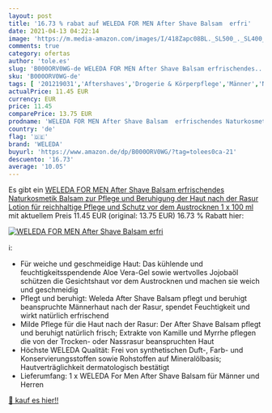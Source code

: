 ```yaml
---
layout: post
title: '16.73 % rabat auf WELEDA FOR MEN After Shave Balsam  erfri'
date: 2021-04-13 04:22:14
image: 'https://m.media-amazon.com/images/I/418Zapc08BL._SL500_._SL400_.jpg'
comments: true
category: ofertas
author: 'tole.es'
slug: 'B000ORV0WG-de WELEDA FOR MEN After Shave Balsam erfrischendes...'
sku: 'B000ORV0WG-de'
tags: [ '201219031','Aftershaves','Drogerie & Körperpflege','Männer','Nachbehandlungen','Naturkosmetik','Produkte','Rasur','Rasur & Enthaarung','weleda', ]
actualPrice: 11.45 EUR
currency: EUR
price: 11.45
comparePrice: 13.75 EUR
prodname: 'WELEDA FOR MEN After Shave Balsam  erfrischendes Naturkosmetik Balsam zur Pflege und Beruhigung der Haut nach der Rasur  Lotion für reichhaltige Pflege und Schutz vor dem Austrocknen  1 x 100 ml '
country: 'de'
flag: '🇩🇪'
brand: 'WELEDA'
buyurl: 'https://www.amazon.de/dp/B000ORV0WG/?tag=tolees0ca-21'
descuento: '16.73'
average: '10.05'
---
```


Es gibt ein [WELEDA FOR MEN After Shave Balsam  erfrischendes Naturkosmetik Balsam zur Pflege und Beruhigung der Haut nach der Rasur  Lotion für reichhaltige Pflege und Schutz vor dem Austrocknen  1 x 100 ml ](https://www.amazon.de/dp/B000ORV0WG/?tag=tolees0ca-21) mit aktuellem Preis 11.45 EUR (original: 13.75 EUR) 16.73 % Rabatt hier:

[![WELEDA FOR MEN After Shave Balsam  erfri](https://m.media-amazon.com/images/I/418Zapc08BL._SL500_._SL400_.jpg)](https://www.amazon.de/dp/B000ORV0WG/?tag=tolees0ca-21)

ℹ️:

- Für weiche und geschmeidige Haut: Das kühlende und feuchtigkeitsspendende Aloe Vera-Gel sowie wertvolles Jojobaöl schützen die Gesichtshaut vor dem Austrocknen und machen sie weich und geschmeidig
- Pflegt und beruhigt: Weleda After Shave Balsam pflegt und beruhigt beanspruchte Männerhaut nach der Rasur, spendet Feuchtigkeit und wirkt natürlich erfrischend
- Milde Pflege für die Haut nach der Rasur: Der After Shave Balsam pflegt und beruhigt natürlich frisch; Extrakte von Kamille und Myrrhe pflegen die von der Trocken- oder Nassrasur beanspruchten Haut
- Höchste WELEDA Qualität: Frei von synthetischen Duft-, Farb- und Konservierungsstoffen sowie Rohstoffen auf Mineralölbasis; Hautverträglichkeit dermatologisch bestätigt
- Lieferumfang: 1 x WELEDA For Men After Shave Balsam für Männer und Herren

[🛒 kauf es hier!!](https://www.amazon.de/dp/B000ORV0WG/?tag=tolees0ca-21)
